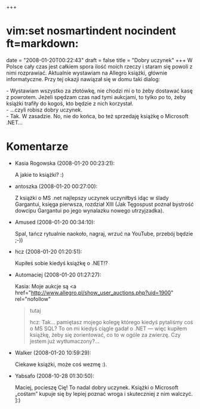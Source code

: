 +++
# vim:set nosmartindent nocindent ft=markdown:
date = "2008-01-20T00:22:43"
draft = false
title = "Dobry uczynek"
+++
W Polsce cały czas jest całkiem spora ilość moich rzeczy i staram się powoli z
nimi rozprawiać. Aktualnie wystawiam na Allegro książki, głównie
informatyczne. Przy tej okazji nawiązał się w domu taki dialog:

\- Wystawiam wszystko za złotówkę, nie chodzi mi o to żeby dostawać kasę z
powrotem. Jeżeli spędzam czas nad tymi aukcjami, to tylko po to, żeby książki
trafiły do kogoś, kto będzie z nich korzystał.  
\- ...czyli robisz dobry uczynek.  
\- Tak. W zasadzie. No, nie do końca, bo też sprzedaję książkę o Microsoft
.NET...

# Komentarze

* Kasia Rogowska (2008-01-20 00:23:21): <p>A jakie to książki? :)</p>
* antoszka (2008-01-20 00:27:00): <p>Z książki o MS .net najlepszy uczynek
  uczyniłbyś idąc w ślady Gargantui, księga pierwsza, rozdział <span
  class="caps">XIII</span> (Jak Tęgospust poznał bystrość dowcipu Gargantui po
  jego wynalazku nowego utrzyjzadka).</p>
* Amused (2008-01-20 00:34:10): <p>Spal, tańcz rytualnie naokoło, nagraj, wrzuć
  na YouTube, przebój będzie ;-))</p>
* hcz (2008-01-20 01:20:51): <p>Kupiłeś sobie kiedyś książkę o .NET!?</p>
* Automaciej (2008-01-20 01:27:27): <p>Kasia: Moje aukcje są <a
  href="http://www.allegro.pl/show_user_auctions.php?uid=1900" rel="nofollow"
  >tutaj</a></p>  <p>hcz: Tak&#8230; pamiętasz mojego kolegę którego kiedyś
  pytaliśmy coś o MS SQL? To on mi kiedyś ciągle gadał o .<span
  class="caps">NET</span> &#8212; więc kupiłem książkę, żeby się zorientować, co
  to w ogóle za zwierzę. Czy jestem już wytłumaczony?...</p>
* Walker (2008-01-20 10:59:29): <p>Ciekawe książki, może coś wezmę :).</p>
* Yabsafo (2008-10-28 01:30:50): <p>Maciej, pocieszę Cię! To nadal dobry
  uczynek. Książki o Microsoft &#8222;cośtam&#8221; kupuje się by lepiej poznać
  wroga i skuteczniej z nim walczyć. ]:)</p>
